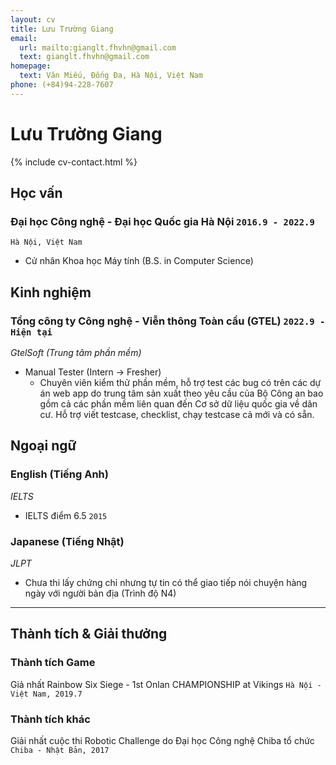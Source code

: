 ```yaml
---
layout: cv
title: Lưu Trường Giang
email:
  url: mailto:gianglt.fhvhn@gmail.com
  text: gianglt.fhvhn@gmail.com
homepage:
  text: Văn Miếu, Đống Đa, Hà Nội, Việt Nam
phone: (+84)94-228-7607
---
```


# **Lưu** Trường Giang

<!--
include contact information from the front matter
Supported arguments:
    - homepage: url, text
    - phone
    - email
-->

{% include cv-contact.html %}

## Học vấn

### **Đại học Công nghệ - Đại học Quốc gia Hà Nội** `2016.9 - 2022.9`

```
Hà Nội, Việt Nam
```

- Cử nhân Khoa học Máy tính (B.S. in Computer Science)

## Kinh nghiệm

### **Tổng công ty Công nghệ - Viễn thông Toàn cầu (GTEL)** `2022.9 - Hiện tại`
_GtelSoft (Trung tâm phần mềm)_<br>
  - Manual Tester (Intern -> Fresher)
    + Chuyên viên kiểm thử phần mềm, hỗ trợ test các bug có trên các dự án web app do trung tâm sản xuất theo yêu cầu của Bộ Công an bao gồm cả các phần mềm liên quan đến Cơ sở dữ liệu quốc gia về dân cư. Hỗ trợ viết testcase, checklist, chạy testcase cả mới và có sẵn.

## Ngoại ngữ

### **English** (Tiếng Anh)
_IELTS_<br>
  - IELTS điểm 6.5 `2015` <br>

### **Japanese** (Tiếng Nhật)
_JLPT_<br>
  - Chưa thi lấy chứng chỉ nhưng tự tin có thể giao tiếp nói chuyện hàng ngày với người bản địa (Trình độ N4) <br>

---

## Thành tích & Giải thưởng

### **Thành tích Game**
Giả nhất Rainbow Six Siege - 1st Onlan CHAMPIONSHIP at Vikings `Hà Nội - Việt Nam, 2019.7` <br>

### **Thành tích khác**
Giải nhất cuộc thi Robotic Challenge do Đại học Công nghệ Chiba tổ chức  `Chiba - Nhật Bản, 2017` <br>

<!-- ### Footer

Last updated: August 2023 -->

